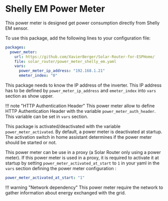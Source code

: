 # Shelly EM Power Meter

This power meter is designed get power consumption directly from Shelly EM sensor.

To use this package, add the following lines to your configuration file:

```yaml linenums="1"
packages:
  power_meter:
    url: https://github.com/XavierBerger/Solar-Router-for-ESPHome/
    file: solar_router/power_meter_shelly_em.yaml
    vars:
      power_meter_ip_address: "192.168.1.21"
      emeter_index: "0"
```

This package needs to know the IP address of the inverter. This IP address has to be defined by `power_meter_ip_address` and `emeter_index` into `vars` section as show upper.

!!! note "HTTP Authentication Header"
    This power meter allow to define HTTP Authentication Header with the variable `power_meter_auth_header`.
    This variable can be set in `vars` section.

This package is activated/deactivated with the variable `power_meter_activated`. By default, a power meter is deactivated at startup. The activation switch in home assistant determines if the power meter should be started or not.

This power meter can be use in a proxy (a Solar Router only using a power meter). If this power meter is used in a proxy, it is required to activate it at startup by setting `power_meter_activated_at_start` to `1` in your yaml in the `vars` section defining the power meter configuration :

```yaml linenums="1"
power_meter_activated_at_start: "1"
```

!!! warning "Network dependency"
    This power meter require the network to gather information about energy exchanged with the grid.
